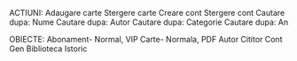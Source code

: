ACTIUNI:
Adaugare carte
Stergere carte
Creare cont
Stergere cont
Cautare dupa: Nume
Cautare dupa: Autor
Cautare dupa: Categorie
Cautare dupa: An 

OBIECTE:
Abonament- Normal, VIP
Carte- Normala, PDF
Autor
Cititor
Cont
Gen 
Biblioteca
Istoric
